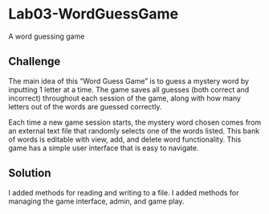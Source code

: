 # Lab03-WordGuessGame
A word guessing game

## Challenge

The main idea of this “Word Guess Game” is to guess a mystery word by inputting 1 letter at a time. The game saves all guesses (both correct and incorrect) throughout each session of the game, along with how many letters out of the words are guessed correctly.

Each time a new game session starts, the mystery word chosen comes from an external text file that randomly selects one of the words listed. This bank of words is editable with view, add, and delete word functionality. This game has a simple user interface that is easy to navigate.

## Solution

I added methods for reading and writing to a file. I added methods for managing the game interface, admin, and game play.